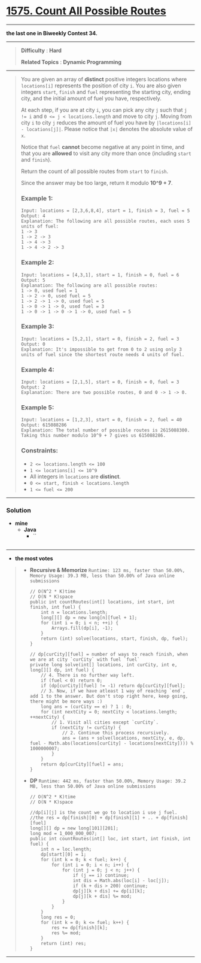 # [1575. Count All Possible Routes](https://leetcode.com/problems/count-all-possible-routes/)

---

**the last one in Biweekly Contest 34.**

---

> **Difficulty** : **Hard**
>
> **Related Topics** : **Dynamic Programming**

---

> You are given an array of **distinct** positive integers locations where `locations[i]` represents the position of city `i`. You are also given integers `start`, `finish` and `fuel` representing the starting city, ending city, and the initial amount of fuel you have, respectively.
>
> At each step, if you are at city `i`, you can pick any city `j` such that `j != i` and `0 <= j < locations.length` and move to city `j`.
> Moving from city `i` to city `j` reduces the amount of fuel you have by `|locations[i] - locations[j]|`.
> Please notice that `|x|` denotes the absolute value of `x`.
>
> Notice that `fuel` **cannot** become negative at any point in time, and that you are **allowed** to visit any city more than once (including `start` and `finish`).
>
> Return the count of all possible routes from `start` to `finish`.
>
> Since the answer may be too large, return it modulo **10^9 + 7**.
>
>
>
> ### Example 1:
> ```
> Input: locations = [2,3,6,8,4], start = 1, finish = 3, fuel = 5
> Output: 4
> Explanation: The following are all possible routes, each uses 5 units of fuel:
> 1 -> 3
> 1 -> 2 -> 3
> 1 -> 4 -> 3
> 1 -> 4 -> 2 -> 3
> ```
>
> ### Example 2:
> ```
> Input: locations = [4,3,1], start = 1, finish = 0, fuel = 6
> Output: 5
> Explanation: The following are all possible routes:
> 1 -> 0, used fuel = 1
> 1 -> 2 -> 0, used fuel = 5
> 1 -> 2 -> 1 -> 0, used fuel = 5
> 1 -> 0 -> 1 -> 0, used fuel = 3
> 1 -> 0 -> 1 -> 0 -> 1 -> 0, used fuel = 5
> ```
>
> ### Example 3:
> ```
> Input: locations = [5,2,1], start = 0, finish = 2, fuel = 3
> Output: 0
> Explanation: It's impossible to get from 0 to 2 using only 3 units of fuel since the shortest route needs 4 units of fuel.
> ```
>
> ### Example 4:
> ```
> Input: locations = [2,1,5], start = 0, finish = 0, fuel = 3
> Output: 2
> Explanation: There are two possible routes, 0 and 0 -> 1 -> 0.
> ```
>
> ### Example 5:
> ```
> Input: locations = [1,2,3], start = 0, finish = 2, fuel = 40
> Output: 615088286
> Explanation: The total number of possible routes is 2615088300. Taking this number modulo 10^9 + 7 gives us 615088286.
> ```
>
> ### Constraints:
> * `2 <= locations.length <= 100`
> * `1 <= locations[i] <= 10^9`
> * All integers in `locations` are **distinct**.
> * `0 <= start, finish < locations.length`
> * `1 <= fuel <= 200`

---


### Solution
* **mine**
  * **Java**
    * ``
      ```

      ```

---

* **the most votes**
>  * **Recursive & Memorize** `Runtime: 123 ms, faster than 50.00%, Memory Usage: 39.3 MB, less than 50.00% of Java online submissions`
>    ```
>    // O(N^2 * K)time
>    // O(N * K)space
>    public int countRoutes(int[] locations, int start, int finish, int fuel) {
>        int n = locations.length;
>        long[][] dp = new long[n][fuel + 1];
>        for (int i = 0; i < n; ++i) {
>            Arrays.fill(dp[i], -1);
>        }
>        return (int) solve(locations, start, finish, dp, fuel);
>    }
>
>    // dp[curCity][fuel] = number of ways to reach finish, when we are at city `curCity` with fuel `fuel`
>    private long solve(int[] locations, int curCity, int e, long[][] dp, int fuel) {
>        // 4. There is no further way left.
>        if (fuel < 0) return 0;
>        if (dp[curCity][fuel] != -1) return dp[curCity][fuel];
>        // 3. Now, if we have atleast 1 way of reaching `end`, add 1 to the answer. But don't stop right here, keep going, there might be more ways :)
>        long ans = (curCity == e) ? 1 : 0;
>        for (int nextCity = 0; nextCity < locations.length; ++nextCity) {
>            // 1. Visit all cities except `curCity`.
>            if (nextCity != curCity) {
>                // 2. Continue this process recursively.
>                ans = (ans + solve(locations, nextCity, e, dp, fuel - Math.abs(locations[curCity] - locations[nextCity]))) % 1000000007;
>            }
>        }
>        return dp[curCity][fuel] = ans;
>    }
>    ```
>
>  * **DP** `Runtime: 442 ms, faster than 50.00%, Memory Usage: 39.2 MB, less than 50.00% of Java online submissions`
>    ```
>    // O(N^2 * K)time
>    // O(N * K)space
>
>    //dp[i][j] is the count we go to location i use j fuel.
>    //the res = dp[finish][0] + dp[finish][1] + .. + dp[finish][fuel]
>    long[][] dp = new long[101][201];
>    long mod = 1_000_000_007;
>    public int countRoutes(int[] loc, int start, int finish, int fuel) {
>        int n = loc.length;
>        dp[start][0] = 1;
>        for (int k = 0; k < fuel; k++) {
>            for (int i = 0; i < n; i++) {
>                for (int j = 0; j < n; j++) {
>                    if (j == i) continue;
>                    int dis = Math.abs(loc[i] - loc[j]);
>                    if (k + dis > 200) continue;
>                    dp[j][k + dis] += dp[i][k];
>                    dp[j][k + dis] %= mod;
>                }
>            }
>        }
>        long res = 0;
>        for (int k = 0; k <= fuel; k++) {
>            res += dp[finish][k];
>            res %= mod;
>        }
>        return (int) res;
>    }
>    ```

---

